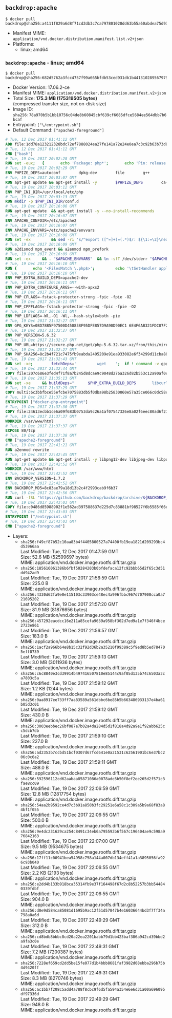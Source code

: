 ## `backdrop:apache`

```console
$ docker pull backdrop@sha256:a4111f829a6d8f71cd2db3c7ca797801028dd63b55a60abdea75d93cfa7bd9e9
```

-	Manifest MIME: `application/vnd.docker.distribution.manifest.list.v2+json`
-	Platforms:
	-	linux; amd64

### `backdrop:apache` - linux; amd64

```console
$ docker pull backdrop@sha256:682d5762a3fcc4757f99a665bfdb53ced931db1b441310289567979728e99eda
```

-	Docker Version: 17.06.2-ce
-	Manifest MIME: `application/vnd.docker.distribution.manifest.v2+json`
-	Total Size: **175.3 MB (175319505 bytes)**  
	(compressed transfer size, not on-disk size)
-	Image ID: `sha256:78a970b5b1bb10756c04de8b60845cbf639cf6685dfce5684ee564dbb7b6bcaf`
-	Entrypoint: `["\/entrypoint.sh"]`
-	Default Command: `["apache2-foreground"]`

```dockerfile
# Tue, 12 Dec 2017 01:41:12 GMT
ADD file:1dd78a123212328bdc72ef7888024ea27fe141a72e24e0ea7c3c92b63b73d8d1 in / 
# Tue, 12 Dec 2017 01:41:12 GMT
CMD ["bash"]
# Tue, 19 Dec 2017 20:02:28 GMT
RUN set -eux; 	{ 		echo 'Package: php*'; 		echo 'Pin: release *'; 		echo 'Pin-Priority: -1'; 	} > /etc/apt/preferences.d/no-debian-php
# Tue, 19 Dec 2017 20:02:29 GMT
ENV PHPIZE_DEPS=autoconf 		dpkg-dev 		file 		g++ 		gcc 		libc-dev 		make 		pkg-config 		re2c
# Tue, 19 Dec 2017 20:03:07 GMT
RUN apt-get update && apt-get install -y 		$PHPIZE_DEPS 		ca-certificates 		curl 		libedit2 		libsqlite3-0 		libxml2 		xz-utils 	--no-install-recommends && rm -r /var/lib/apt/lists/*
# Tue, 19 Dec 2017 20:03:12 GMT
ENV PHP_INI_DIR=/usr/local/etc/php
# Tue, 19 Dec 2017 20:03:13 GMT
RUN mkdir -p $PHP_INI_DIR/conf.d
# Tue, 19 Dec 2017 20:16:06 GMT
RUN apt-get update 	&& apt-get install -y --no-install-recommends 		apache2 	&& rm -rf /var/lib/apt/lists/*
# Tue, 19 Dec 2017 20:16:07 GMT
ENV APACHE_CONFDIR=/etc/apache2
# Tue, 19 Dec 2017 20:16:07 GMT
ENV APACHE_ENVVARS=/etc/apache2/envvars
# Tue, 19 Dec 2017 20:16:08 GMT
RUN set -ex 		&& sed -ri 's/^export ([^=]+)=(.*)$/: ${\1:=\2}\nexport \1/' "$APACHE_ENVVARS" 		&& . "$APACHE_ENVVARS" 	&& for dir in 		"$APACHE_LOCK_DIR" 		"$APACHE_RUN_DIR" 		"$APACHE_LOG_DIR" 		/var/www/html 	; do 		rm -rvf "$dir" 		&& mkdir -p "$dir" 		&& chown -R "$APACHE_RUN_USER:$APACHE_RUN_GROUP" "$dir"; 	done
# Tue, 19 Dec 2017 20:16:09 GMT
RUN a2dismod mpm_event && a2enmod mpm_prefork
# Tue, 19 Dec 2017 20:16:09 GMT
RUN set -ex 	&& . "$APACHE_ENVVARS" 	&& ln -sfT /dev/stderr "$APACHE_LOG_DIR/error.log" 	&& ln -sfT /dev/stdout "$APACHE_LOG_DIR/access.log" 	&& ln -sfT /dev/stdout "$APACHE_LOG_DIR/other_vhosts_access.log"
# Tue, 19 Dec 2017 20:16:10 GMT
RUN { 		echo '<FilesMatch \.php$>'; 		echo '\tSetHandler application/x-httpd-php'; 		echo '</FilesMatch>'; 		echo; 		echo 'DirectoryIndex disabled'; 		echo 'DirectoryIndex index.php index.html'; 		echo; 		echo '<Directory /var/www/>'; 		echo '\tOptions -Indexes'; 		echo '\tAllowOverride All'; 		echo '</Directory>'; 	} | tee "$APACHE_CONFDIR/conf-available/docker-php.conf" 	&& a2enconf docker-php
# Tue, 19 Dec 2017 20:16:10 GMT
ENV PHP_EXTRA_BUILD_DEPS=apache2-dev
# Tue, 19 Dec 2017 20:16:11 GMT
ENV PHP_EXTRA_CONFIGURE_ARGS=--with-apxs2
# Tue, 19 Dec 2017 20:16:11 GMT
ENV PHP_CFLAGS=-fstack-protector-strong -fpic -fpie -O2
# Tue, 19 Dec 2017 20:16:11 GMT
ENV PHP_CPPFLAGS=-fstack-protector-strong -fpic -fpie -O2
# Tue, 19 Dec 2017 20:16:11 GMT
ENV PHP_LDFLAGS=-Wl,-O1 -Wl,--hash-style=both -pie
# Tue, 19 Dec 2017 21:32:27 GMT
ENV GPG_KEYS=0BD78B5F97500D450838F95DFE857D9A90D90EC1 6E4F6AB321FDC07F2C332E3AC2BF0BC433CFC8B3
# Tue, 19 Dec 2017 21:32:27 GMT
ENV PHP_VERSION=5.6.32
# Tue, 19 Dec 2017 21:32:27 GMT
ENV PHP_URL=https://secure.php.net/get/php-5.6.32.tar.xz/from/this/mirror PHP_ASC_URL=https://secure.php.net/get/php-5.6.32.tar.xz.asc/from/this/mirror
# Tue, 19 Dec 2017 21:32:27 GMT
ENV PHP_SHA256=8c2b4f721c7475fb9eabda2495209e91ea933082e6f34299d11cba88cd76e64b PHP_MD5=
# Tue, 19 Dec 2017 21:32:43 GMT
RUN set -xe; 		fetchDeps=' 		wget 	'; 	if ! command -v gpg > /dev/null; then 		fetchDeps="$fetchDeps 			dirmngr 			gnupg 		"; 	fi; 	apt-get update; 	apt-get install -y --no-install-recommends $fetchDeps; 	rm -rf /var/lib/apt/lists/*; 		mkdir -p /usr/src; 	cd /usr/src; 		wget -O php.tar.xz "$PHP_URL"; 		if [ -n "$PHP_SHA256" ]; then 		echo "$PHP_SHA256 *php.tar.xz" | sha256sum -c -; 	fi; 	if [ -n "$PHP_MD5" ]; then 		echo "$PHP_MD5 *php.tar.xz" | md5sum -c -; 	fi; 		if [ -n "$PHP_ASC_URL" ]; then 		wget -O php.tar.xz.asc "$PHP_ASC_URL"; 		export GNUPGHOME="$(mktemp -d)"; 		for key in $GPG_KEYS; do 			gpg --keyserver ha.pool.sks-keyservers.net --recv-keys "$key"; 		done; 		gpg --batch --verify php.tar.xz.asc php.tar.xz; 		rm -rf "$GNUPGHOME"; 	fi; 		apt-get purge -y --auto-remove -o APT::AutoRemove::RecommendsImportant=false $fetchDeps
# Tue, 19 Dec 2017 21:32:44 GMT
COPY file:207c686e3fed4f71f8a7b245d8dcae9c9048d276a326d82b553c12a90af0c0ca in /usr/local/bin/ 
# Tue, 19 Dec 2017 21:35:13 GMT
RUN set -xe 	&& buildDeps=" 		$PHP_EXTRA_BUILD_DEPS 		libcurl4-openssl-dev 		libedit-dev 		libsqlite3-dev 		libssl-dev 		libxml2-dev 		zlib1g-dev 	" 	&& apt-get update && apt-get install -y $buildDeps --no-install-recommends && rm -rf /var/lib/apt/lists/* 		&& export CFLAGS="$PHP_CFLAGS" 		CPPFLAGS="$PHP_CPPFLAGS" 		LDFLAGS="$PHP_LDFLAGS" 	&& docker-php-source extract 	&& cd /usr/src/php 	&& gnuArch="$(dpkg-architecture --query DEB_BUILD_GNU_TYPE)" 	&& debMultiarch="$(dpkg-architecture --query DEB_BUILD_MULTIARCH)" 	&& if [ ! -d /usr/include/curl ]; then 		ln -sT "/usr/include/$debMultiarch/curl" /usr/local/include/curl; 	fi 	&& ./configure 		--build="$gnuArch" 		--with-config-file-path="$PHP_INI_DIR" 		--with-config-file-scan-dir="$PHP_INI_DIR/conf.d" 				--disable-cgi 				--enable-ftp 		--enable-mbstring 		--enable-mysqlnd 				--with-curl 		--with-libedit 		--with-openssl 		--with-zlib 				$(test "$gnuArch" = 's390x-linux-gnu' && echo '--without-pcre-jit') 		--with-libdir="lib/$debMultiarch" 				$PHP_EXTRA_CONFIGURE_ARGS 	&& make -j "$(nproc)" 	&& make install 	&& { find /usr/local/bin /usr/local/sbin -type f -executable -exec strip --strip-all '{}' + || true; } 	&& make clean 	&& cd / 	&& docker-php-source delete 		&& apt-get purge -y --auto-remove -o APT::AutoRemove::RecommendsImportant=false $buildDeps 		&& pecl update-channels 	&& rm -rf /tmp/pear ~/.pearrc
# Tue, 19 Dec 2017 21:37:29 GMT
COPY multi:6c3bbfbce55efcbe7075883db5f0dba98b25830060e57a35ce066c0dc58c7f0b in /usr/local/bin/ 
# Tue, 19 Dec 2017 21:37:29 GMT
ENTRYPOINT ["docker-php-entrypoint"]
# Tue, 19 Dec 2017 21:37:30 GMT
COPY file:24613ecbb1ce6a09f683b0753da9c26a1af07547326e8a02f6eec80ad6f2774a in /usr/local/bin/ 
# Tue, 19 Dec 2017 21:37:37 GMT
WORKDIR /var/www/html
# Tue, 19 Dec 2017 21:37:37 GMT
EXPOSE 80/tcp
# Tue, 19 Dec 2017 21:37:38 GMT
CMD ["apache2-foreground"]
# Tue, 19 Dec 2017 22:41:21 GMT
RUN a2enmod rewrite
# Tue, 19 Dec 2017 22:42:45 GMT
RUN apt-get update && apt-get install -y libpng12-dev libjpeg-dev libpq-dev 	&& rm -rf /var/lib/apt/lists/* 	&& docker-php-ext-configure gd --with-png-dir=/usr --with-jpeg-dir=/usr 	&& docker-php-ext-install gd mbstring pdo pdo_mysql pdo_pgsql zip
# Tue, 19 Dec 2017 22:42:52 GMT
WORKDIR /var/www/html
# Tue, 19 Dec 2017 22:42:52 GMT
ENV BACKDROP_VERSION=1.7.2
# Tue, 19 Dec 2017 22:42:52 GMT
ENV BACKDROP_MD5=8c83ae79a18d13b2c4f2993cab9f6b37
# Tue, 19 Dec 2017 22:42:56 GMT
RUN curl -fSL "https://github.com/backdrop/backdrop/archive/${BACKDROP_VERSION}.tar.gz" -o backdrop.tar.gz   && echo "${BACKDROP_MD5} *backdrop.tar.gz" | md5sum -c -   && tar -xz --strip-components=1 -f backdrop.tar.gz   && rm backdrop.tar.gz   && chown -R www-data:www-data sites
# Tue, 19 Dec 2017 22:43:03 GMT
COPY file:c0486d85988902f1e562ad397588637d225d7c83881bf98527f6b5585f66ee13 in /entrypoint.sh 
# Tue, 19 Dec 2017 22:43:03 GMT
ENTRYPOINT ["/entrypoint.sh"]
# Tue, 19 Dec 2017 22:43:03 GMT
CMD ["apache2-foreground"]
```

-	Layers:
	-	`sha256:f49cf87b52c10aa83b4f4405800527a74400fb19ea1821d209293bc4d53966aa`  
		Last Modified: Tue, 12 Dec 2017 01:47:59 GMT  
		Size: 52.6 MB (52599697 bytes)  
		MIME: application/vnd.docker.image.rootfs.diff.tar.gzip
	-	`sha256:185616061386b6fbf50284203b0bfdefaca12fc92bbb65d2f65c3d51dd942ad9`  
		Last Modified: Tue, 19 Dec 2017 21:56:59 GMT  
		Size: 225.0 B  
		MIME: application/vnd.docker.image.rootfs.diff.tar.gzip
	-	`sha256:4330d62fa9e0e115103c33903ce48ec4a996fbbc967d707908cca0a721695202`  
		Last Modified: Tue, 19 Dec 2017 21:57:20 GMT  
		Size: 81.9 MB (81876656 bytes)  
		MIME: application/vnd.docker.image.rootfs.diff.tar.gzip
	-	`sha256:457292eacdcc16e211a85cefa9639a958bf302d7ed9a1e7f346f4bce2723e861`  
		Last Modified: Tue, 19 Dec 2017 21:56:57 GMT  
		Size: 183.0 B  
		MIME: application/vnd.docker.image.rootfs.diff.tar.gzip
	-	`sha256:1acf2a966b64e8b15c32f92d36b2a35210f99389c5f9ed8b5ed784705eff0739`  
		Last Modified: Tue, 19 Dec 2017 21:59:13 GMT  
		Size: 3.0 MB (3011936 bytes)  
		MIME: application/vnd.docker.image.rootfs.diff.tar.gzip
	-	`sha256:c6c8840e3cd39914b497416507810e85144c9af05d135b74c6503a3ca7803c5a`  
		Last Modified: Tue, 19 Dec 2017 21:59:12 GMT  
		Size: 1.2 KB (1244 bytes)  
		MIME: application/vnd.docker.image.rootfs.diff.tar.gzip
	-	`sha256:0aa8917ee733ff7aa83589a561dbbc6be85b5b663486933137e4ba61b05d3c01`  
		Last Modified: Tue, 19 Dec 2017 21:59:12 GMT  
		Size: 430.0 B  
		MIME: application/vnd.docker.image.rootfs.diff.tar.gzip
	-	`sha256:3003eebbec26bf087e7b02a4da284d5d1f818a4d92a9e1f92abb625cc5dcb7db`  
		Last Modified: Tue, 19 Dec 2017 21:59:10 GMT  
		Size: 227.0 B  
		MIME: application/vnd.docker.image.rootfs.diff.tar.gzip
	-	`sha256:ad2353b7ccbd51bcf0307d67fcd641e0a21531c62561901bc6e37bc206c0c6a2`  
		Last Modified: Tue, 19 Dec 2017 21:59:11 GMT  
		Size: 488.0 B  
		MIME: application/vnd.docker.image.rootfs.diff.tar.gzip
	-	`sha256:592596112cd62aabaa85871086a0078ade3b50f8ef2ee265d2f571c3fae8cc09`  
		Last Modified: Tue, 19 Dec 2017 22:06:59 GMT  
		Size: 12.8 MB (12817754 bytes)  
		MIME: application/vnd.docker.image.rootfs.diff.tar.gzip
	-	`sha256:54aa2b9592ce4d7c3b91a850b3fc29251e6a58c1c309a5b9a68f83a84bf1f055`  
		Last Modified: Tue, 19 Dec 2017 22:06:55 GMT  
		Size: 500.0 B  
		MIME: application/vnd.docker.image.rootfs.diff.tar.gzip
	-	`sha256:9e4dc231629ca254c8491c34eb6a795592b6f567c196404ae9c598a976842163`  
		Last Modified: Tue, 19 Dec 2017 22:07:00 GMT  
		Size: 9.5 MB (9534675 bytes)  
		MIME: application/vnd.docker.image.rootfs.diff.tar.gzip
	-	`sha256:17ff11c00941bea54958c758a144a007db134eff41a1a3895056fa926c93b040`  
		Last Modified: Tue, 19 Dec 2017 22:06:55 GMT  
		Size: 2.2 KB (2193 bytes)  
		MIME: application/vnd.docker.image.rootfs.diff.tar.gzip
	-	`sha256:e2dd4b133b918bca35314fb9e37f164498f67d2c8b52257b3bb544840339fdbf`  
		Last Modified: Tue, 19 Dec 2017 22:06:55 GMT  
		Size: 904.0 B  
		MIME: application/vnd.docker.image.rootfs.diff.tar.gzip
	-	`sha256:d0e9d584ca85081d1695b9ac12f51d57847b4e16036644bd3f7ff34a798a0a6d`  
		Last Modified: Tue, 19 Dec 2017 22:49:29 GMT  
		Size: 312.0 B  
		MIME: application/vnd.docker.image.rootfs.diff.tar.gzip
	-	`sha256:cd8bdb8bbbc8cd20a22ea2201babb79d1bb423baf386a942cd39bbd2a9fa3c0e`  
		Last Modified: Tue, 19 Dec 2017 22:49:31 GMT  
		Size: 7.2 MB (7200387 bytes)  
		MIME: application/vnd.docker.image.rootfs.diff.tar.gzip
	-	`sha256:7228ef659cd2dd5be15fe077d1b4bbb8681faf3982d08ebba296b75b4d9420ff`  
		Last Modified: Tue, 19 Dec 2017 22:49:31 GMT  
		Size: 8.3 MB (8270746 bytes)  
		MIME: application/vnd.docker.image.rootfs.diff.tar.gzip
	-	`sha256:ac1bb7f208c5add4a788f8cbc9f6d5fa594a354e6e6d31a00a696095df97336d`  
		Last Modified: Tue, 19 Dec 2017 22:49:29 GMT  
		Size: 948.0 B  
		MIME: application/vnd.docker.image.rootfs.diff.tar.gzip
